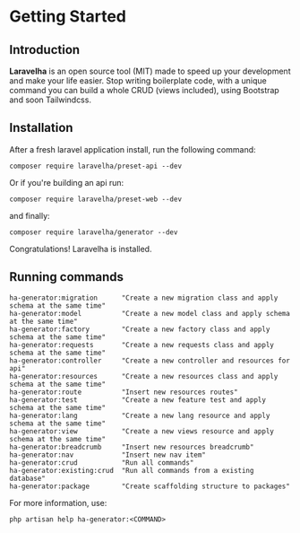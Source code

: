 # Getting Started
## Introduction
**Laravelha** is an open source tool (MIT) made to speed up your development and make your life easier.
Stop writing boilerplate code, with a unique command you can build a whole CRUD (views included), using 
Bootstrap and soon Tailwindcss.
## Installation
After a fresh laravel application install, run the following command:
```
composer require laravelha/preset-api --dev
```
Or if you're building an api run:
```
composer require laravelha/preset-web --dev
```
and finally: 
```
composer require laravelha/generator --dev
```
Congratulations! Laravelha is installed.
## Running commands
```
ha-generator:migration      "Create a new migration class and apply schema at the same time"
ha-generator:model          "Create a new model class and apply schema at the same time"
ha-generator:factory        "Create a new factory class and apply schema at the same time"
ha-generator:requests       "Create a new requests class and apply schema at the same time"
ha-generator:controller     "Create a new controller and resources for api"
ha-generator:resources      "Create a new resources class and apply schema at the same time"
ha-generator:route          "Insert new resources routes"
ha-generator:test           "Create a new feature test and apply schema at the same time"
ha-generator:lang           "Create a new lang resource and apply schema at the same time"
ha-generator:view           "Create a new views resource and apply schema at the same time"
ha-generator:breadcrumb     "Insert new resources breadcrumb"
ha-generator:nav            "Insert new nav item"
ha-generator:crud           "Run all commands"
ha-generator:existing:crud  "Run all commands from a existing database"
ha-generator:package        "Create scaffolding structure to packages"
```
For more information, use:
```
php artisan help ha-generator:<COMMAND>
```
